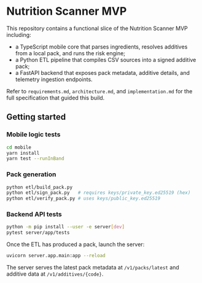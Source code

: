 # Nutrition Scanner MVP

This repository contains a functional slice of the Nutrition Scanner MVP
including:

- a TypeScript mobile core that parses ingredients, resolves additives from a
  local pack, and runs the risk engine;
- a Python ETL pipeline that compiles CSV sources into a signed additive pack;
- a FastAPI backend that exposes pack metadata, additive details, and telemetry
  ingestion endpoints.

Refer to `requirements.md`, `architecture.md`, and `implementation.md` for the
full specification that guided this build.

## Getting started

### Mobile logic tests

```bash
cd mobile
yarn install
yarn test --runInBand
```

### Pack generation

```bash
python etl/build_pack.py
python etl/sign_pack.py   # requires keys/private_key.ed25519 (hex)
python etl/verify_pack.py # uses keys/public_key.ed25519
```

### Backend API tests

```bash
python -m pip install --user -e server[dev]
pytest server/app/tests
```

Once the ETL has produced a pack, launch the server:

```bash
uvicorn server.app.main:app --reload
```

The server serves the latest pack metadata at `/v1/packs/latest` and additive
data at `/v1/additives/{code}`.
